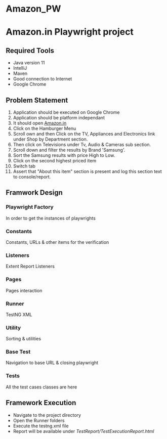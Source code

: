 # Amazon_PW

# Amazon.in Playwright project

## Required Tools
- Java version 11
- IntelliJ
- Maven
- Good connection to Internet
- Google Chrome

## Problem Statement
1. Application should be executed on Google Chrome
2. Application should be platform independant
3. It should open [Amazon.in](https://www.amazon.in/ "Amazon.in")
4. Click on the Hamburger Menu
5. Scroll own and then Click on the TV, Appliances and Electronics link under Shop by Department section.
6. Then click on Televisions under Tv, Audio & Cameras sub section.
7. Scroll down and filter the results by Brand 'Samsung'.
8. Sort the Samsung results with price High to Low.
9. Click on the second highest priced item
10. Switch tab
11. Assert that "About this item" section is present and log this section text to console/report.

## Framwork Design
### Playwright Factory
In order to get the instances of playwrights
### Constants
Constants, URLs & other items for the verification
### Listeners
Extent Report Listeners
### Pages
Pages interaction
### Runner
TestNG XML
### Utility
Sorting & utilities
### Base Test
Navigation to base URL & closing playwright
### Tests
All the test cases classes are here

## Framework Execution
- Navigate to the project directory
- Open the Runner folders
- Execute the testng.xml file
- Report will be available under *TestReport/TestExecutionReport.html*
